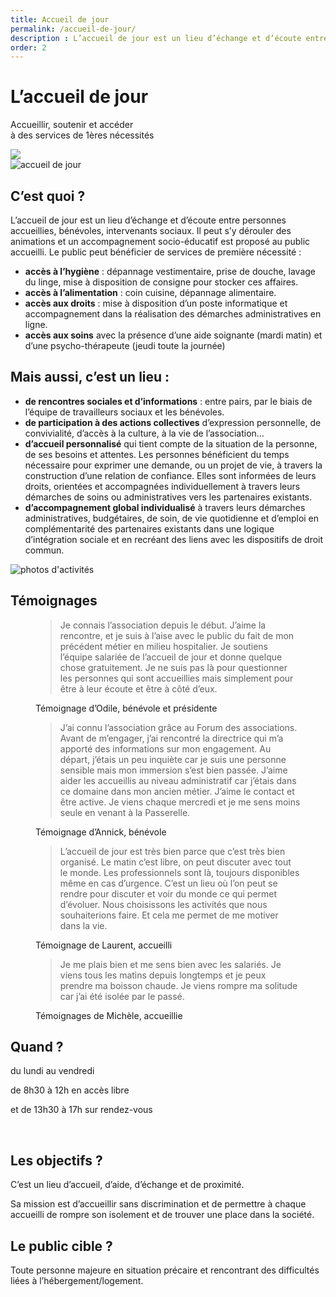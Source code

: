 ```yaml
---
title: Accueil de jour
permalink: /accueil-de-jour/
description : L’accueil de jour est un lieu d’échange et d’écoute entre personnes accueillies, bénévoles, intervenants sociaux ainsi qu’un lieu d’animation et d’accompagnement socio-éducatif.
order: 2
---
```


<div class="rounded-1 shadow bg-secondary">
<div class="row row-cols-2 d-flex align-items-center">
<div class="col-8 px-5">
<h1 class="fw-bold text-white">L’accueil de jour</h1>
<p class="fs-3">Accueillir, soutenir et accéder<br>
à des services de 1ères nécessités</p>
</div>
<div class="col-4 px-5 text-end">
<img src="{{ "/img/accueil-jour.png" | relative_url }}" class="img-fluid" />
</div>
</div>
</div>

<div class="row row-cols-2">
<div class="col-4 p-5">
<img src="{{ "/img/accueil-jour-1.jpg" | relative_url }}" class="img-fluid" alt="accueil de jour" />
</div>

<div class="col-8 p-5">

## C’est quoi ?

L’accueil de jour est un lieu d’échange et d’écoute entre personnes accueillies, bénévoles, intervenants sociaux. Il peut s’y dérouler des animations et un accompagnement socio-éducatif est proposé au public accueilli.
Le public peut bénéficier de services de première nécessité :

  - **accès à l’hygiène** : dépannage vestimentaire, prise de douche, lavage du linge, mise à disposition de consigne pour stocker ces affaires.
  - **accès à l’alimentation** : coin cuisine, dépannage alimentaire.
  - **accès aux droits** : mise à disposition d’un poste informatique et accompagnement dans la réalisation des démarches administratives en ligne.
  - **accès aux soins** avec la présence d’une aide soignante (mardi matin) et d’une psycho-thérapeute (jeudi toute la journée)

</div>
</div>

<div class="row row-cols-2">

<div class="col-8 p-5">

## Mais aussi, c’est un lieu :


  - **de rencontres sociales et d’informations** : entre pairs, par le biais de l’équipe de travailleurs sociaux et les bénévoles.
  - **de participation à des actions collectives** d’expression personnelle, de convivialité, d’accès à la culture, à la vie de l’association…
  - **d’accueil personnalisé** qui tient compte de la situation de la personne, de ses besoins et attentes. Les personnes bénéficient du temps nécessaire pour exprimer une demande, ou un projet de vie, à travers la construction d’une relation de confiance. Elles sont informées de leurs droits, orientées et accompagnées individuellement à travers leurs démarches de soins ou administratives vers les partenaires existants.
  - **d’accompagnement global individualisé** à travers leurs démarches administratives, budgétaires, de soin, de vie quotidienne et d’emploi en complémentarité des partenaires existants dans une logique d’intégration sociale et en recréant des liens avec les dispositifs de droit commun.
</div>

<div class="col-4 p-5">
<img src="{{ "/img/accueil-jour-2.jpg" | relative_url }}" class="img-fluid" alt="photos d'activités" />
</div>

</div>




## Témoignages

<figure>
<blockquote class="blockquote">
<p>Je connais l’association depuis le début. J’aime la rencontre, et je suis à l’aise avec le public du fait de mon précédent métier en milieu hospitalier. Je soutiens l’équipe salariée de l’accueil de jour et donne quelque chose gratuitement. Je ne suis pas là pour questionner les personnes qui sont accueillies mais simplement pour être à leur écoute et être à côté d’eux.</p>
</blockquote>
<figcaption class="blockquote-footer">
Témoignage d’Odile, bénévole et présidente
</figcaption>
</figure>

<figure>
<blockquote class="blockquote">
<p>J’ai connu l’association grâce au Forum des associations. Avant de m’engager, j’ai rencontré la directrice qui m’a apporté des informations sur mon engagement. Au départ, j’étais un peu inquiète car je suis une personne sensible mais mon immersion s’est bien passée. J’aime aider les accueillis au niveau administratif car j’étais dans ce domaine dans mon ancien métier. J’aime le contact et être active. Je viens chaque mercredi et je me sens moins seule en venant à la Passerelle.</p>
</blockquote>
<figcaption class="blockquote-footer">
Témoignage d’Annick, bénévole
</figcaption>
</figure>

<figure>
<blockquote class="blockquote">
<p>L’accueil de jour est très bien parce que c’est très bien organisé. Le matin c’est libre, on peut discuter avec tout le monde. Les professionnels sont là, toujours disponibles même en cas d’urgence. C’est un lieu où l’on peut se rendre pour discuter et voir du monde ce qui permet d’évoluer. Nous choisissons les activités que nous souhaiterions faire. Et cela me permet de me motiver dans la vie.</p>
</blockquote>
<figcaption class="blockquote-footer">
Témoignage de Laurent, accueilli
</figcaption>
</figure>

<figure>
<blockquote class="blockquote">
<p>Je me plais bien et me sens bien avec les salariés. Je viens tous les matins depuis longtemps et je peux prendre ma boisson chaude. Je viens rompre ma solitude car j’ai été isolée par le passé.</p>
</blockquote>
<figcaption class="blockquote-footer">
Témoignages de Michèle, accueillie
</figcaption>
</figure>


<div class="row g-4 p-3 my-5">

<div class="col">
<div class="p-3 bg-secondary rounded-3 shadow">

## Quand ?

du lundi au vendredi

de 8h30 à 12h en accès libre

et de 13h30 à 17h sur rendez-vous

&nbsp;

</div>  
</div> 

<div class="col">
<div class="p-3 rounded-3 shadow">

## Les objectifs ?

C’est un lieu d’accueil, d’aide, d’échange et de proximité.

Sa mission est d’accueillir sans discrimination et de permettre à chaque accueilli de rompre son isolement et de trouver une place dans la société.

</div>  
</div>  

<div class="col">
<div class="p-3 bg-primary rounded-3 shadow">

## Le public cible ?

Toute personne majeure en situation précaire et rencontrant des difficultés liées à l’hébergement/logement.

&nbsp;

&nbsp;

</div>  
</div>  

</div>
